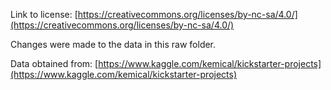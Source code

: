 Link to license: [https://creativecommons.org/licenses/by-nc-sa/4.0/](https://creativecommons.org/licenses/by-nc-sa/4.0/)

Changes were made to the data in this raw folder.

Data obtained from: [https://www.kaggle.com/kemical/kickstarter-projects](https://www.kaggle.com/kemical/kickstarter-projects)
